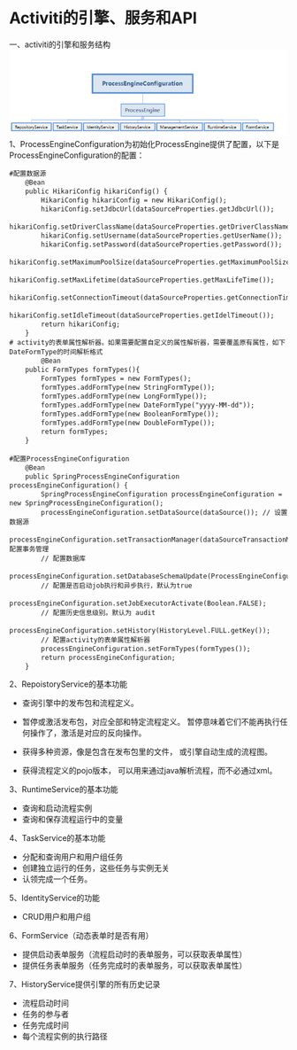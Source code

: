 # Activiti的引擎、服务和API

一、activiti的引擎和服务结构![](/assets/import-engine-1.png)1、ProcessEngineConfiguration为初始化ProcessEngine提供了配置，以下是ProcessEngineConfiguration的配置：

```
#配置数据源
    @Bean
    public HikariConfig hikariConfig() {
        HikariConfig hikariConfig = new HikariConfig();
        hikariConfig.setJdbcUrl(dataSourceProperties.getJdbcUrl());
        hikariConfig.setDriverClassName(dataSourceProperties.getDriverClassName());
        hikariConfig.setUsername(dataSourceProperties.getUserName());
        hikariConfig.setPassword(dataSourceProperties.getPassword());
        hikariConfig.setMaximumPoolSize(dataSourceProperties.getMaximumPoolSize());
        hikariConfig.setMaxLifetime(dataSourceProperties.getMaxLifeTime());
        hikariConfig.setConnectionTimeout(dataSourceProperties.getConnectionTimeout());
        hikariConfig.setIdleTimeout(dataSourceProperties.getIdelTimeout());
        return hikariConfig;
    }
# activity的表单属性解析器。如果需要配置自定义的属性解析器，需要覆盖原有属性，如下DateFormType的时间解析格式    
        @Bean
    public FormTypes formTypes(){
        FormTypes formTypes = new FormTypes();
        formTypes.addFormType(new StringFormType());
        formTypes.addFormType(new LongFormType());
        formTypes.addFormType(new DateFormType("yyyy-MM-dd"));
        formTypes.addFormType(new BooleanFormType());
        formTypes.addFormType(new DoubleFormType());
        return formTypes;
    }

#配置ProcessEngineConfiguration    
    @Bean
    public SpringProcessEngineConfiguration processEngineConfiguration() {
        SpringProcessEngineConfiguration processEngineConfiguration = new SpringProcessEngineConfiguration();
        processEngineConfiguration.setDataSource(dataSource()); // 设置数据源
        processEngineConfiguration.setTransactionManager(dataSourceTransactionManager());// 配置事务管理
        // 配置数据库
        processEngineConfiguration.setDatabaseSchemaUpdate(ProcessEngineConfiguration.DB_SCHEMA_UPDATE_TRUE);
        // 配置是否启动job执行和异步执行，默认为true
        processEngineConfiguration.setJobExecutorActivate(Boolean.FALSE);
        // 配置历史信息级别。默认为 audit
        processEngineConfiguration.setHistory(HistoryLevel.FULL.getKey());
        // 配置activity的表单属性解析器
        processEngineConfiguration.setFormTypes(formTypes());
        return processEngineConfiguration;
    }
```

2、RepoistoryService的基本功能

* 查询引擎中的发布包和流程定义。

*  暂停或激活发布包，对应全部和特定流程定义。 暂停意味着它们不能再执行任何操作了，激活是对应的反向操作。

*  获得多种资源，像是包含在发布包里的文件， 或引擎自动生成的流程图。

*  获得流程定义的pojo版本， 可以用来通过java解析流程，而不必通过xml。

3、RuntimeService的基本功能

* 查询和启动流程实例
* 查询和保存流程运行中的变量

4、TaskService的基本功能

* 分配和查询用户和用户组任务
* 创建独立运行的任务，这些任务与实例无关
* 认领完成一个任务。

5、IdentityService的功能

* CRUD用户和用户组

6、FormService（动态表单时是否有用）

* 提供启动表单服务（流程启动时的表单服务，可以获取表单属性）
* 提供任务表单服务（任务完成时的表单服务，可以获取表单属性）

7、HistoryService提供引擎的所有历史记录

* 流程启动时间
* 任务的参与者
* 任务完成时间
* 每个流程实例的执行路径



























